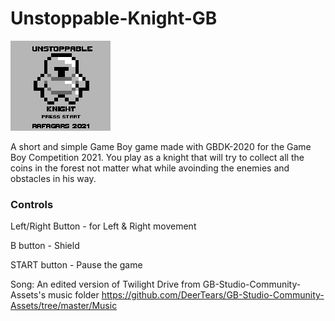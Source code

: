 # Unstoppable-Knight-GB
![alt text](https://github.com/Rafagars/Unstoppable-Knight-GB/blob/master/res/Unstoppable_knight_titlescreen.png)

A short and simple Game Boy game made with GBDK-2020 for the Game Boy Competition 2021. 
You play as a knight that will try to collect all the coins in the forest not matter what while avoinding the enemies and obstacles in his way.

### Controls
Left/Right Button - for Left & Right movement

B button - Shield

START button - Pause the game

Song: An edited version of Twilight Drive from GB-Studio-Community-Assets's music folder https://github.com/DeerTears/GB-Studio-Community-Assets/tree/master/Music
